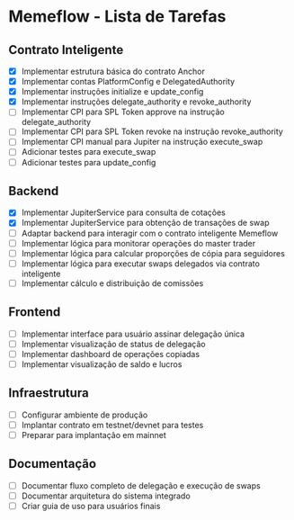 # Memeflow - Lista de Tarefas

## Contrato Inteligente
- [x] Implementar estrutura básica do contrato Anchor
- [x] Implementar contas PlatformConfig e DelegatedAuthority
- [x] Implementar instruções initialize e update_config
- [x] Implementar instruções delegate_authority e revoke_authority
- [ ] Implementar CPI para SPL Token approve na instrução delegate_authority
- [ ] Implementar CPI para SPL Token revoke na instrução revoke_authority
- [ ] Implementar CPI manual para Jupiter na instrução execute_swap
- [ ] Adicionar testes para execute_swap
- [ ] Adicionar testes para update_config

## Backend
- [x] Implementar JupiterService para consulta de cotações
- [x] Implementar JupiterService para obtenção de transações de swap
- [ ] Adaptar backend para interagir com o contrato inteligente Memeflow
- [ ] Implementar lógica para monitorar operações do master trader
- [ ] Implementar lógica para calcular proporções de cópia para seguidores
- [ ] Implementar lógica para executar swaps delegados via contrato inteligente
- [ ] Implementar cálculo e distribuição de comissões

## Frontend
- [ ] Implementar interface para usuário assinar delegação única
- [ ] Implementar visualização de status de delegação
- [ ] Implementar dashboard de operações copiadas
- [ ] Implementar visualização de saldo e lucros

## Infraestrutura
- [ ] Configurar ambiente de produção
- [ ] Implantar contrato em testnet/devnet para testes
- [ ] Preparar para implantação em mainnet

## Documentação
- [ ] Documentar fluxo completo de delegação e execução de swaps
- [ ] Documentar arquitetura do sistema integrado
- [ ] Criar guia de uso para usuários finais
